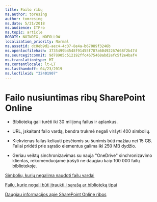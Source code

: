 ```yaml
---
title: Failo ribų
ms.author: toresing
author: tomresing
ms.date: 5/21/2018
ms.audience: ITPro
ms.topic: article
ROBOTS: NOINDEX, NOFOLLOW
localization_priority: Normal
ms.assetid: dc0eb9d1-aec4-4c37-8e4a-b67089f3246b
ms.openlocfilehash: 3735499b4548f91455f787a60492267d68f2b47d
ms.sourcegitcommit: 9d78905c512192ffc4675468abd2efc5f2e4baf4
ms.translationtype: MT
ms.contentlocale: lt-LT
ms.lasthandoff: 04/23/2019
ms.locfileid: "32401907"
---
```

# <a name="file-upload-limits-in-sharepoint-online"></a>Failo nusiuntimas ribų SharePoint Online

- Biblioteką gali turėti iki 30 milijonų failus ir aplankus.
    
- URL, įskaitant failo vardą, bendra trukmė negali viršyti 400 simbolių.
    
- Kiekvienas failas keliauti pėsčiomis su šunimis būti mažiau nei 15 GB. Failai pridėti prie sąrašo elementus galima iki 250 MB dydžio.
    
- Geriau veiktų sinchronizavimas su nauja "OneDrive" sinchronizavimo klientas, rekomenduojame įrašyti ne daugiau kaip 100 000 failų bibliotekoje. 
    
[Simbolių, kurių negalima naudoti failų vardai](https://go.microsoft.com/fwlink/?linkid=866430)
  
[Failų, kurie negali būti įtraukti į sąrašą ar biblioteką tipai](https://go.microsoft.com/fwlink/?linkid=273757)
  
[Daugiau informacijos apie SharePoint Online ribos](https://go.microsoft.com/fwlink/?linkid=271273)
  

